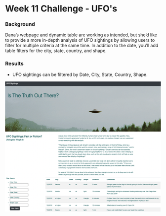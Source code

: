 # Week 11 Challenge - UFO's

### Background
Dana’s webpage and dynamic table are working as intended, but she’d like to provide a more in-depth analysis of UFO sightings by allowing users to filter for multiple criteria at the same time. In addition to the date, you’ll add table filters for the city, state, country, and shape.


### Results
- UFO sightings can be filtered by Date, City, State, Country, Shape.

![UFO Sightings](https://github.com/matthallman/Week_11_ufos/blob/main/page.png)

